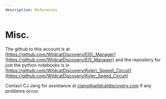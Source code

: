 ```yaml
---
description: References
---
```


# Misc.

The github to this account is at [https://github.com/WildcatDiscovery/EIS\_Manager](https://github.com/WildcatDiscovery/EIS_Manager) and the repository for just the python notebooks is in [https://github.com/WildcatDiscovery/Kyler\_Speed\_Circuit](https://github.com/WildcatDiscovery/Kyler_Speed_Circuit)

Contact CJ Jang for assistance at cjang@wildcatdiscovery.com if any problems occur.

